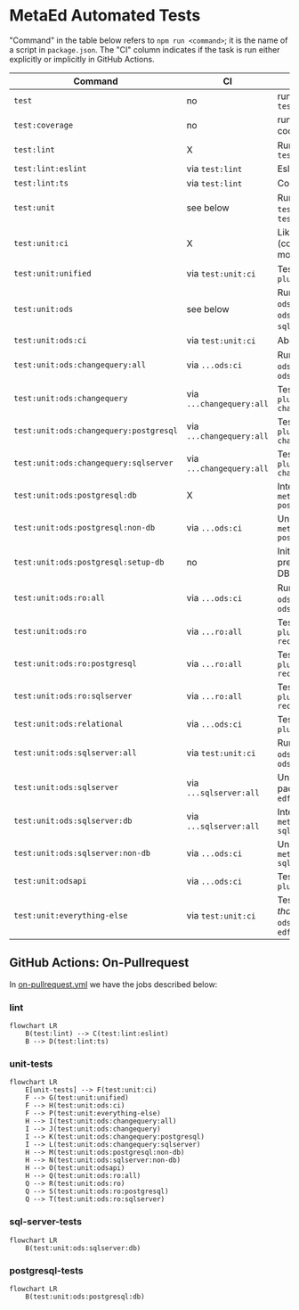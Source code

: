 # MetaEd Automated Tests

"Command" in the table below refers to `npm run <command>`; it is the name of a script in `package.json`. The "CI" column
indicates if the task is run either explicitly or implicitly in GitHub Actions.

| Command                                | CI                       | Purpose                                                                                                           |
| -------------------------------------- | ------------------------ | ----------------------------------------------------------------------------------------------------------------- |
| `test`                                 | no                       | runs `test:lint` amd `test:unit`                                                                                  |
| `test:coverage`                        | no                       | runs all tests along with code coverage analysis                                                                  |
| `test:lint`                            | X                        | Runs `test:lint:ts` and `test:lint:eslint`                                                                        |
| `test:lint:eslint`                     | via `test:lint`          | Eslint on all JS and TS files                                                                                     |
| `test:lint:ts`                         | via `test:lint`          | Compile TypeScript project                                                                                        |
| `test:unit`                            | see below                | Runs `test:unit:unified`, `test:unit:ods`, and `test:unit:everything-else`                                        |
| `test:unit:ci`                         | X                        | Like above, but in CI (continuous integration) mode                                                               |
| `test:unit:unified`                    | via `test:unit:ci`       | Tests for package `metaed-plugin-edfi-unified`                                                                    |
| `test:unit:ods`                        | see below                | Runs `ods:changequery:all`, `ods:postgresql:non-db`, `ods:ro:all`, `ods:relational`, `sqlserver:non-db`, `odsapi` |
| `test:unit:ods:ci`                     | via `test:unit:ci`       | Above, but in CI mode                                                                                             |
| `test:unit:ods:changequery:all`        | via `...ods:ci`          | Runs `ods:changequery`, `ods:changequery:postgresql`, `ods:changequery:sqlserver`                                 |
| `test:unit:ods:changequery`            | via `...changequery:all` | Tests for package `metaed-plugin-edfi-ods-changequery`                                                            |
| `test:unit:ods:changequery:postgresql` | via `...changequery:all` | Tests for package `metaed-plugin-edfi-ods-changequery-postgresql`                                                 |
| `test:unit:ods:changequery:sqlserver`  | via `...changequery:all` | Tests for package `metaed-plugin-edfi-ods-changequery-sqlserver`                                                  |
| `test:unit:ods:postgresql:db`          | X                        | Integration tests for package `metaed-plugin-edfi-ods-postgresql`                                                 |
| `test:unit:ods:postgresql:non-db`      | via `...ods:ci`          | Unit tests for package  `metaed-plugin-edfi-ods-postgresql`                                                       |
| `test:unit:ods:postgresql:setup-db`    | no                       | Initializes database in preparation for running the DB integration tests                                          |
| `test:unit:ods:ro:all`                 | via `...ods:ci`          | Runs `ods:ro`, `ods:ro:postgresql`, and `ods:ro:sqlserver`                                                        |
| `test:unit:ods:ro`                     | via `...ro:all`          | Tests for package `metaed-plugin-edfi-ods-recordownership`                                                        |
| `test:unit:ods:ro:postgresql`          | via `...ro:all`          | Tests for package `metaed-plugin-edfi-ods-recordownership-postgresql`                                             |
| `test:unit:ods:ro:sqlserver`           | via `...ro:all`          | Tests for package `metaed-plugin-edfi-ods-recordownership-sqlserver`                                              |
| `test:unit:ods:relational`             | via `...ods:ci`          | Tests for package `metaed-plugin-edfi-ods-relational`                                                             |
| `test:unit:ods:sqlserver:all`          | via `test:unit:ci`       | Runs `ods:sqlserver`, `ods:sqlserver:db`, and `ods:sqlserver:non-db`                                              |
| `test:unit:ods:sqlserver`              | via `...sqlserver:all`   | Unit and integration tests for package `metaed-plugin-edfi-ods-sqlserver`                                         |
| `test:unit:ods:sqlserver:db`           | via `...sqlserver:all`   | Integration tests for package `metaed-plugin-edfi-ods-sqlserver`                                                  |
| `test:unit:ods:sqlserver:non-db`       | via `...ods:ci`          | Unit tests for package `metaed-plugin-edfi-ods-sqlserver`                                                         |
| `test:unit:odsapi`                     | via `...ods:ci`          | Tests for package `metaed-plugin-edfi-odsapi`                                                                     |
| `test:unit:everything-else`            | via `test:unit:ci`       | Tests for all packages _other than_ `metaed-plugin-edfi-ods-*` and `metaed-plugin-edfi-unified`                   |

## GitHub Actions: On-Pullrequest

In [on-pullrequest.yml](../.github/workflows/on-pullrequest.yml) we have the jobs described below:

### lint

```mermaid
flowchart LR
    B(test:lint) --> C(test:lint:eslint)
    B --> D(test:lint:ts)
```

### unit-tests

```mermaid
flowchart LR
    E[unit-tests] --> F(test:unit:ci)
    F --> G(test:unit:unified)
    F --> H(test:unit:ods:ci)
    F --> P(test:unit:everything-else)
    H --> I(test:unit:ods:changequery:all)
    I --> J(test:unit:ods:changequery)
    I --> K(test:unit:ods:changequery:postgresql)
    I --> L(test:unit:ods:changequery:sqlserver)
    H --> M(test:unit:ods:postgresql:non-db)
    H --> N(test:unit:ods:sqlserver:non-db)
    H --> O(test:unit:odsapi)
    H --> Q(test:unit:ods:ro:all)
    Q --> R(test:unit:ods:ro)
    Q --> S(test:unit:ods:ro:postgresql)
    Q --> T(test:unit:ods:ro:sqlserver)
```

### sql-server-tests

```mermaid
flowchart LR
    B(test:unit:ods:sqlserver:db)
```

### postgresql-tests

```mermaid
flowchart LR
    B(test:unit:ods:postgresql:db)
```